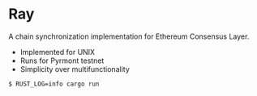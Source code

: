 # Ray

A chain synchronization implementation for Ethereum Consensus Layer.

- Implemented for UNIX
- Runs for Pyrmont testnet
- Simplicity over multifunctionality

```shell
$ RUST_LOG=info cargo run
```
